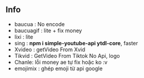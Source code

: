 ## Info
+ baucua : No encode
+ baucuagif : lite + fix money
+ lixi : lite
+ sing : **npm i simple-youtube-api ytdl-core**, faster
+ Xvideo : getVideo From Xvid
+ Tikvid : GetVideo From Tiktok No Api, logo
+ Chanle: lỗi money ae tự fix hoặc ko :v
+ emojimix : ghép emoji từ api google
